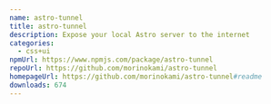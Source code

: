 ```yaml
---
name: astro-tunnel
title: astro-tunnel
description: Expose your local Astro server to the internet
categories:
  - css+ui
npmUrl: https://www.npmjs.com/package/astro-tunnel
repoUrl: https://github.com/morinokami/astro-tunnel
homepageUrl: https://github.com/morinokami/astro-tunnel#readme
downloads: 674
---
```


